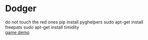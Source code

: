 # Dodger
do not touch the red ones
pip install pyghelpers
sudo apt-get install freepats
sudo apt-get install timidity<br>
<a href='https://user-images.githubusercontent.com/122704850/229752861-f678394f-72cf-4ebb-b7e4-f43bd0125718.webm' target="_blank">game demo </a>
